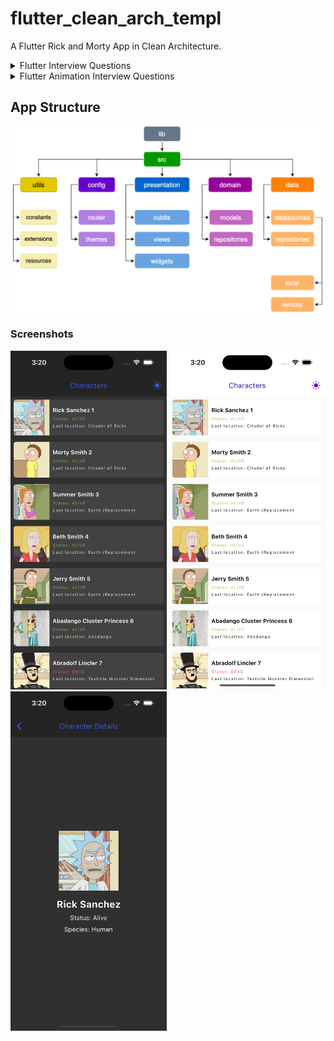 # flutter_clean_arch_templ

A Flutter Rick and Morty App in Clean Architecture.


<details>
  <summary>Flutter Interview Questions</summary>

1. **What is the difference between a StatelessWidget and a StatefulWidget in Flutter?**
   - `StatelessWidget`: Represents a widget that cannot change its internal state once it's built. It's used for UI elements that don't need to be updated dynamically.
   - `StatefulWidget`: Represents a widget that can change its internal state and trigger a rebuild when that state changes. It's used for dynamic UI elements that need to respond to user interactions or data changes.

2. **Explain the Stateful Widget Lifecycle?**
   - `createState`: Initializes the mutable state of the widget.
   - `build`: Rebuilds the widget in response to state changes.
   - `didUpdateWidget`: Called when the parent widget changes and the state needs to be updated.
   - `dispose`: Called when the widget is removed from the tree, allowing for cleanup.

3. **When do you use the WidgetsBindingObserver?**
   - You use `WidgetsBindingObserver` to listen for application lifecycle events like `didChangeAppLifecycleState`. It's useful for handling scenarios when your app goes into the background or returns to the foreground.

4. **What is Flutter tree shaking?**
   - Tree shaking is a process where Flutter's build tools eliminate unused code and resources from the final app bundle. This helps reduce the app's size by removing unnecessary components.

5. **What is a Spacer widget?**
   - `Spacer` is a widget that takes up available space along the main axis in a `Row` or `Column`. It's used to distribute space evenly among other widgets.

6. **What is the difference between hot restart and hot reload?**
   - Hot Restart: Restarts the entire app and reloads all code, including the app's initial state. It's slower but helps fix some errors.
   - Hot Reload: Reloads only the updated code and state without restarting the app. It's faster and used during development to see changes quickly.

7. **What is an InheritedWidget? List some examples.**
   - `InheritedWidget` is a way to share data down the widget tree. Examples include `Theme`, `MediaQuery`, and custom data-sharing widgets.

8. **Why is the build() method on State and not StatefulWidgets?**
   - The `build()` method is on the `State` class because it represents the mutable state of a `StatefulWidget`. The `State` object is responsible for rendering the UI based on that state.

9. **What is a pubspec file in Dart?**
   - A `pubspec.yaml` file is used to define the metadata and dependencies for a Dart package, including Flutter apps. It specifies package name, version, dependencies, and other project settings.

10. **How is Flutter native?**
    - Flutter compiles to native machine code for the target platform (e.g., ARM for Android). It uses the platform's native widgets and has direct access to platform-specific features, making it native in performance and look.

11. **What is a Navigator and what are Routes in Flutter?**
    - `Navigator` manages a stack of `Route` objects, which represent screens or pages in a Flutter app. It allows you to navigate between different parts of your app.

12. **What is a PageRoute?**
    - A `PageRoute` is a route that transitions between pages or screens in a Flutter app. Examples include `MaterialPageRoute` and `CupertinoPageRoute`.

13. **Explain async, await and Futures.**
    - `async` and `await` are used for asynchronous programming in Dart and Flutter.
    - `async` marks a function as asynchronous, and `await` is used to pause the function's execution until a `Future` completes.
    - `Future` represents a potential value or error that will be available at some point in the future.

14. **How can you update a ListView dynamically?**
    - You can update a `ListView` dynamically by modifying the underlying data source (e.g., a `List`) and then calling `setState()` to trigger a rebuild of the widget tree.

15. **What is a Stream?**
    - A `Stream` is a sequence of asynchronous events or data. It allows you to receive and process data as it becomes available, often used for real-time data handling.

16. **What are keys in Flutter and when should you use them?**
    - Keys are used to uniquely identify widgets in Flutter. They are useful when you need to rebuild a specific widget or manage widget state across rebuilds.

17. **What are GlobalKeys?**
    - `GlobalKey` is a special type of key that allows you to access and manipulate the state of a widget from anywhere in your app. It's often used with widgets like `Form` or `Scaffold` to interact with their state.

18. **When should you use mainAxisAlignment and crossAxisAlignment?**
    - `mainAxisAlignment` is used to align children along the main axis (e.g., horizontally in a `Row`).
    - `crossAxisAlignment` is used to align children along the cross axis (e.g., vertically in a `Row`).

19. **When can you use double.INFINITY?**
    - You can use `double.INFINITY` to indicate an unconstrained size for a widget, allowing it to take up as much available space as needed.

20. **What is Ticker, Tween, and AnimatedBuilder?**
    - `Ticker` is used to control animations in Flutter.
    - `Tween` defines a range of values for animations.
    - `AnimatedBuilder` is a widget used to build animations based on a `Tween` and a `Ticker`.

21. **What is ephemeral state?**
    - Ephemeral state refers to state that is local to a single widget and doesn't need to be shared or persisted beyond the widget's lifetime.

22. **What is an AspectRatio widget used for?**
    - `AspectRatio` is used to enforce a specific aspect ratio for its child. It resizes its child while maintaining the specified aspect ratio.

23. **How would you access StatefulWidget properties from its State?**
    - You can access `StatefulWidget` properties from its `State` using the `widget` property of the `State` class, like `widget.propertyName`.

24. **Is there a suggested limit to the number of FloatingActionButton a screen can have? Give a reason(s) for your answer.**
    - There is no strict limit, but it's advisable to keep the number of `FloatingActionButton` widgets reasonable to maintain a clean and user-friendly UI. Overloading a screen with too many buttons can make it confusing and cluttered.

25. **Mention two or more operations that would require you to use or return a Future.**
    - Network requests (e.g., fetching data from a server).
    - File operations (e.g., reading or writing files).
    - Database queries.
    - Long-running computations.

26. **What is the purpose of a SafeArea?**
    - `SafeArea` is used to ensure that the content within it is displayed within the safe, viewable area of the screen, avoiding areas like notches and system bars.

27. **When to use a mainAxisSize?**
    - `mainAxisSize` is used in `Row` and `Column` widgets to control how they allocate space along their main axis.

 You use it to determine whether the widget should take up as much space as possible (`MainAxisSize.max`) or as little as possible (`MainAxisSize.min`).

28. **SizedBox VS Container?**
    - `SizedBox` is a simple box with a fixed size. It doesn't have child widgets.
    - `Container` can contain child widgets and provides more styling options like padding, margin, and decoration.

29. **List the Visibility widgets in flutter and the differences?**
    - The `Visibility` widget controls the visibility of its child.
    - The `Offstage` widget also hides its child but doesn't allocate space for it.

30. **Can we use Color and Decoration property simultaneously in the Container? Explain.**
    - No, you generally can't use both `Color` and `Decoration` properties simultaneously in a `Container`. `Decoration` property is used for more advanced styling, and it overrides the `Color` property.

31. **In order for the CrossAxisAlignment.baseline to work, what is another property that we need to set?**
    - To use `CrossAxisAlignment.baseline`, you need to specify the `baseline` property in the `TextBaseline` enum for the children you want to align along their baselines.

32. **When should we use a resizeToAvoidBottomInset?**
    - `resizeToAvoidBottomInset` should be used when you want to automatically resize the body of a `Scaffold` to avoid the on-screen keyboard (soft keyboard) that might cover the text fields or input elements.

33. **What is the difference between 'as,' 'show,' and 'hide' in an import statement?**
    - `as` is used to create an alias for an imported library or symbol.
    - `show` is used to explicitly import only specific symbols from a library.
    - `hide` is used to exclude specific symbols from being imported from a library.

34. **What is the importance of a TextEditingController?**
    - `TextEditingController` is used to control and manipulate the content of a text input field (e.g., `TextField`). It allows you to read and modify the text input's value.

35. **Why do we use a Reverse property in a ListView?**
    - The `reverse` property in a `ListView` is used to reverse the order of its children. This can be useful when you want to display a list in reverse chronological order, such as a chat history.

36. **Difference between a Modal and Persistent BottomSheet with an example?**
    - A modal bottom sheet covers the entire screen when displayed and is typically used for actions or selections that need user attention.
    - A persistent bottom sheet is a smaller sheet that remains visible at the bottom of the screen and is often used for additional information or controls.

37. **How is an Inherited Widget different from a Provider?**
    - `InheritedWidget` is a Flutter class for sharing data across the widget tree, whereas "Provider" is a design pattern or library for state management that can use `InheritedWidget` under the hood but provides additional features and flexibility.

38. **What is an UnmodifiableListView?**
    - An `UnmodifiableListView` is a read-only view of a list that prevents modifications like adding or removing elements. It's useful when you want to expose a list without allowing external changes.

39. **Difference between these operators "?? and ?."**
    - `??` is the null coalescing operator and returns the right-hand value if the left-hand value is null.
    - `?.` is the conditional access operator and is used to access properties or methods of an object if the object is not null; otherwise, it returns null.

40. **What is the purpose of ModalRoute.of()?**
    - `ModalRoute.of(context)` is used to retrieve the current modal route in the widget tree. It allows you to access properties and methods of the current route, such as the route's name or settings.

41. **Difference between Navigator.pushNamed and Navigator.pushReplacementNamed?**
    - `Navigator.pushNamed` is used to push a new route onto the stack and add it to the navigation history.
    - `Navigator.pushReplacementNamed` is used to replace the current route in the stack with a new route. It removes the current route from the history.

42. **Difference between a Single Instance and Scoped Instance?**
    - In the context of state management, a single instance typically refers to a global singleton object that holds and manages application-wide state.
    - A scoped instance, on the other hand, is a state instance scoped to a specific part of the widget tree, often used with libraries like "Provider" to manage localized state within a widget subtree.

</details>

<details>
  <summary>Flutter Animation Interview Questions</summary>

1. **What is a vsync?**
   - `vsync` stands for "vertical sync." In the context of animations in Flutter, it's a mechanism used to synchronize animations with the device's screen refresh rate. It helps ensure that animations are smooth and not out of sync with the screen's rendering.

2. **When does the animation reach completed or dismissed status?**
   - In Flutter's animation framework, an animation reaches the "completed" status when it has progressed from its initial state to its final state. Conversely, it reaches the "dismissed" status when it has reversed from the final state back to the initial state.

3. **Difference between `AnimationController` and `Animation`?**
   - `AnimationController` is a controller that manages an animation's state, duration, and other properties. It's responsible for controlling the animation's progression and can be used to start, stop, or reverse an animation.
   - `Animation` represents the current value of an animation at any given point in time. It doesn't control the animation's state but rather provides access to the animated values.

4. **When to use `SingleTickerProviderStateMixin` and `TickerProviderStateMixin`?**
   - `SingleTickerProviderStateMixin`: Use this mixin when you have only one `AnimationController` in your widget and want to provide it as a `vsync` to ensure smooth animations.
   - `TickerProviderStateMixin`: Use this mixin when you have multiple `AnimationController` instances in your widget and want to provide a `vsync` for each of them individually.

5. **Define a TweenAnimation?**
   - A TweenAnimation is an animation that uses a `Tween` to interpolate values between a specified range or values. It allows you to animate properties smoothly from one value to another. For example, animating the opacity of a widget from 0.0 to 1.0 using a `Tween<double>`.

6. **State the importance of a Ticker?**
   - A Ticker is a crucial part of Flutter's animation system. It provides a way to synchronize animations with the device's screen refresh rate (vsync), ensuring that animations appear smooth and visually appealing. Tickers help control the timing and progression of animations.

7. **Why do we need mixins?**
   - Mixins are a way to reuse and share code between classes in Dart and Flutter. They allow you to add features or behavior to a class without inheriting from that class, promoting code modularity and reusability.
   - In the context of Flutter animations, mixins like `SingleTickerProviderStateMixin` and `TickerProviderStateMixin` provide specific behavior (e.g., `vsync` capability) to widget classes without the need for multiple inheritance.

Mixins are valuable for creating flexible and maintainable code by allowing you to compose classes with different sets of behaviors while avoiding the constraints of single inheritance.

</details>

## App Structure

<img src='screens/d.png'>

### Screenshots

<img src='screens/1.png' width='250'>  <img src='screens/2.png' width='250'>  <img src='screens/3.png' width='250'>

